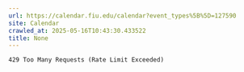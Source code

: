 ```yaml
---
url: https://calendar.fiu.edu/calendar?event_types%5B%5D=127590
site: Calendar
crawled_at: 2025-05-16T10:43:30.433522
title: None
---
```


```
429 Too Many Requests (Rate Limit Exceeded)

```

